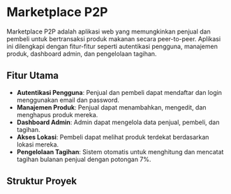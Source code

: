 # Marketplace P2P

Marketplace P2P adalah aplikasi web yang memungkinkan penjual dan pembeli untuk bertransaksi produk makanan secara peer-to-peer. Aplikasi ini dilengkapi dengan fitur-fitur seperti autentikasi pengguna, manajemen produk, dashboard admin, dan pengelolaan tagihan.

## Fitur Utama

- **Autentikasi Pengguna**: Penjual dan pembeli dapat mendaftar dan login menggunakan email dan password.
- **Manajemen Produk**: Penjual dapat menambahkan, mengedit, dan menghapus produk mereka.
- **Dashboard Admin**: Admin dapat mengelola data penjual, pembeli, dan tagihan.
- **Akses Lokasi**: Pembeli dapat melihat produk terdekat berdasarkan lokasi mereka.
- **Pengelolaan Tagihan**: Sistem otomatis untuk menghitung dan mencatat tagihan bulanan penjual dengan potongan 7%.

## Struktur Proyek

